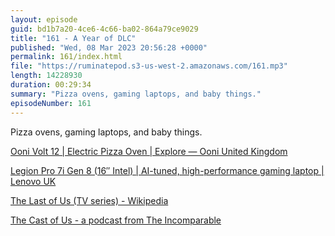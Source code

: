 ```yaml
---
layout: episode
guid: bd1b7a20-4ce6-4c66-ba02-864a79ce9029
title: "161 - A Year of DLC"
published: "Wed, 08 Mar 2023 20:56:28 +0000"
permalink: 161/index.html
file: "https://ruminatepod.s3-us-west-2.amazonaws.com/161.mp3"
length: 14228930
duration: 00:29:34
summary: "Pizza ovens, gaming laptops, and baby things."
episodeNumber: 161
---
```


Pizza ovens, gaming laptops, and baby things.

[Ooni Volt 12 | Electric Pizza Oven | Explore — Ooni United Kingdom](https://uk.ooni.com/pages/explore-ooni-volt)

[Legion Pro 7i Gen 8 (16″ Intel) | AI-tuned, high-performance gaming laptop | Lenovo UK](https://www.lenovo.com/gb/en/p/laptops/legion-laptops/legion-7-series/legion-pro-7i-gen-8-(16-intel)/len101g0023?orgRef=https%253A%252F%252Fwww.google.com%252F)

[The Last of Us (TV series) - Wikipedia](https://en.wikipedia.org/wiki/The_Last_of_Us_(TV_series))

[The Cast of Us - a podcast from The Incomparable](https://www.theincomparable.com/tcou/)
